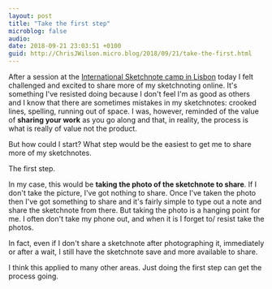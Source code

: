 ```yaml
---
layout: post
title: "Take the first step"
microblog: false
audio: 
date: 2018-09-21 23:03:51 +0100
guid: http://ChrisJWilson.micro.blog/2018/09/21/take-the-first.html
---
```


After a session at the [International Sketchnote camp in Lisbon](https://sketchnotecamp.wordpress.com) today I felt challenged and excited to share more of my sketchnoting online. It's something I've resisted doing because I don't feel I'm as good as others and I know that there are sometimes mistakes in my sketchnotes: crooked lines, spelling, running out of space. I was, however, reminded of the value of **sharing your work** as you go along and that, in reality, the process is what is really of value not the product. 

But how could I start? What step would be the easiest to get me to share more of my sketchnotes. 

The first step.

In my case, this would be **taking the photo of the sketchnote to share**. If I don't take the picture, I've got nothing to share. Once I've taken the photo then I've got something to share and it's fairly simple to type out a note and share the sketchnote from there. But taking the photo is a hanging point for me. I often don't take my phone out, and when it is I forget to/ resist take the photos. 

In fact, even if I don't share a sketchnote after photographing it, immediately or after a wait, I still have the sketchnote save and more available to share. 

I think this applied to many other areas. Just doing the first step can get the process going. 



